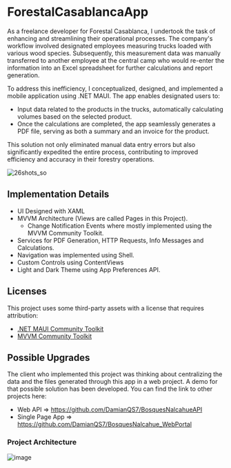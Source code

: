 # ForestalCasablancaApp
As a freelance developer for Forestal Casablanca, I undertook the task of enhancing and streamlining their operational processes. The company's workflow involved designated employees measuring trucks loaded with various wood species. Subsequently, this measurement data was manually transferred to another employee at the central camp who would re-enter the information into an Excel spreadsheet for further calculations and report generation.

To address this inefficiency, I conceptualized, designed, and implemented a mobile application using .NET MAUI. The app enables designated users to: 
* Input data related to the products in the trucks, automatically calculating volumes based on the selected product.
* Once the calculations are completed, the app seamlessly generates a PDF file, serving as both a summary and an invoice for the product.

This solution not only eliminated manual data entry errors but also significantly expedited the entire process, contributing to improved efficiency and accuracy in their forestry operations.

![26shots_so](https://github.com/DamianQS7/ForestalCasablancaApp/assets/102097286/be12c2b9-ba61-456e-9ab5-00f3f1ca91d2)

## Implementation Details
* UI Designed with XAML
* MVVM Architecture (Views are called Pages in this Project).
  - Change Notification Events where mostly implemented using the MVVM Community Toolkit.
* Services for PDF Generation, HTTP Requests, Info Messages and Calculations.
* Navigation was implemented using Shell.
* Custom Controls using ContentViews
* Light and Dark Theme using App Preferences API.

## Licenses

This project uses some third-party assets with a license that requires attribution:

- [.NET MAUI Community Toolkit](https://github.com/CommunityToolkit/Maui)
- [MVVM Community Toolkit](https://github.com/CommunityToolkit/WindowsCommunityToolkit)

## Possible Upgrades
The client who implemented this project was thinking about centralizing the data and the files generated through this app in a web project.
A demo for that possible solution has been developed. You can find the link to other projects here:
* Web API => https://github.com/DamianQS7/BosquesNalcahueAPI
* Single Page App => https://github.com/DamianQS7/BosquesNalcahue_WebPortal

### Project Architecture
![image](https://github.com/user-attachments/assets/718eb455-9584-407e-97ba-38c5b6ce142f)
